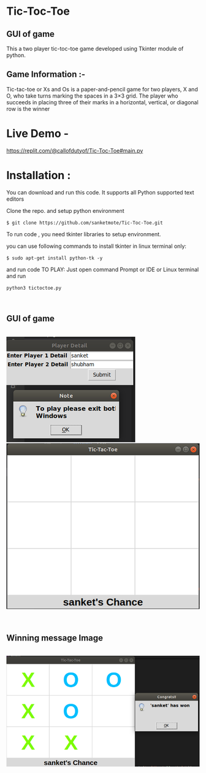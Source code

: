 # Tic-Toc-Toe

## GUI of game

This a two player tic-toc-toe game developed using Tkinter module of python.

<h2>Game Information :-</h2> Tic-tac-toe or Xs and Os is a paper-and-pencil game for two players, X and O, who take turns marking the spaces in a 3×3 grid. The player who succeeds in placing three of their marks in a horizontal, vertical, or diagonal row is the winner
<br>

# Live Demo - 
https://replit.com/@callofdutyof/Tic-Toc-Toe#main.py

# Installation :

You can download and run this code. It supports all Python supported text editors

Clone the repo. and setup python environment

```
$ git clone https://github.com/sanketmote/Tic-Toc-Toe.git
```

To run code , you need tkinter libraries to setup environment.

you can use following commands to install tkinter in linux terminal only:

```
$ sudo apt-get install python-tk -y
```
and run code
TO PLAY: Just open command Prompt or IDE or Linux terminal and run

```
python3 tictoctoe.py

```


<br>
<p>
    <h2>GUI of game</h2><br>
    <img src="Images/Tic1.png" alt="tictoctoe image" title="tictoctoe"><br>
    <img src="Images/Tic2.png" alt="tictoctoe image" title="tictoctoe">
</p>
<br>
<p>
    <h2>Winning message Image</h2><br>
    <img src="Images/Tic4.png" alt="tictoctoe image" title="tictoctoe">
</p>
